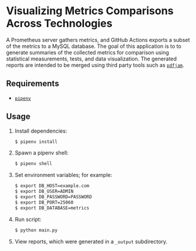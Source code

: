 <!-- 
#
# Documentation for the comparison application.
#
# Author: David Hurta
#
-->

# Visualizing Metrics Comparisons Across Technologies

A Prometheus server gathers metrics, and GitHub Actions exports a subset of the metrics to a MySQL database.
The goal of this application is to to generate summaries of the collected metrics for comparison using
statistical measurements, tests, and data visualization. The generated reports are intended
to be merged using third party tools such as [`pdfjam`](https://github.com/pdfjam/pdfjam).

## Requirements

- [`pipenv`](https://github.com/pypa/pipenv)

## Usage

1. Install dependencies:

    ```sh
    $ pipenv install
    ```

2. Spawn a pipenv shell:

   ```sh
   $ pipenv shell
   ```

3. Set environment variables; for example:

   ```sh
   $ export DB_HOST=example.com
   $ export DB_USER=ADMIN
   $ export DB_PASSWORD=PASSWORD
   $ export DB_PORT=25060
   $ export DB_DATABASE=metrics
   ```

4. Run script:

   ```sh
   $ python main.py
   ```

5. View reports, which were generated in a `_output` subdirectory.
